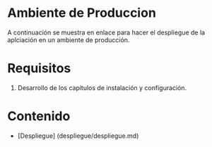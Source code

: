 # Ambiente de Produccion

A continuación se muestra en enlace para hacer el despliegue de la aplciación en un ambiente de producción.

# Requisitos
1. Desarrollo de los capítulos de instalación y configuración.


# Contenido
+ [Despliegue] (despliegue/despliegue.md)